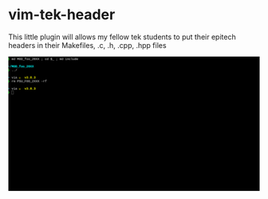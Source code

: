 # vim-tek-header
This little plugin will allows my fellow tek students to put their epitech headers in their Makefiles, .c, .h, .cpp, .hpp files

![](https://github.com/Nero-F/vim-tek-header/blob/master/rsrcs/vim-tek-header.gif)
